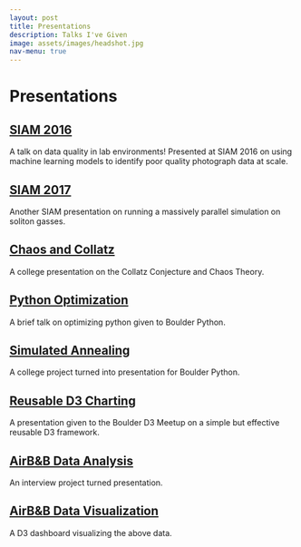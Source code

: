 ```yaml
---
layout: post
title: Presentations
description: Talks I've Given
image: assets/images/headshot.jpg
nav-menu: true
---
```


# Presentations

## [SIAM 2016](siam2016)

A talk on data quality in lab environments! Presented at SIAM 2016 on using machine learning models to identify poor quality photograph data at scale.

## [SIAM 2017](siam2017)

Another SIAM presentation on running a massively parallel simulation on soliton gasses. 

## [Chaos and Collatz](chaos)

A college presentation on the Collatz Conjecture and Chaos Theory.

## [Python Optimization](speedsnakes/snakes.html)

A brief talk on optimizing python given to Boulder Python.

## [Simulated Annealing](politicalboundaries/politicalboundaries.slides.html)

A college project turned into presentation for Boulder Python.

## [Reusable D3 Charting](d3reuse/D3Reuse.slides.html)

A presentation given to the Boulder D3 Meetup on a simple but effective reusable D3 framework.

## [AirB&B Data Analysis](evolve/evolve_interview.slides.html)

An interview project turned presentation.

## [AirB&B Data Visualization](airbnb/index.html)

A D3 dashboard visualizing the above data.



